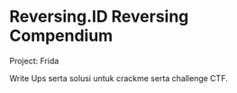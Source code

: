 # Reversing.ID Reversing Compendium
Project: Frida

Write Ups serta solusi untuk crackme serta challenge CTF.